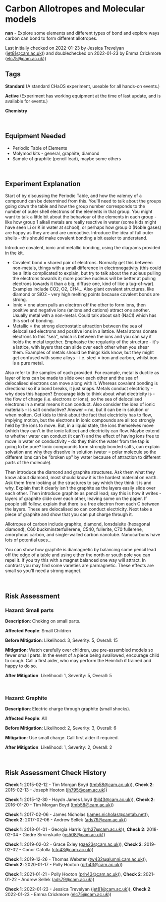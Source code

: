 # Carbon Allotropes and Molecular models

**nan** - Explore some elements and different types of bond and explore ways carbon can bond to form different allotropes. 

Last initially checked on 2022-01-23 by Jessica Trevelyan (jet81@cam.ac.uk)) and doublechecked on 2022-01-23 by Emma Crickmore (elc75@cam.ac.uk))

## Tags
<!--- Start Tags (DO NOT REMOVE THIS COMMENT) --->

**Standard** (A standard CHaOS experiment, useable for all hands-on events.)

**Active** (Experiment has working equipment at the time of last update, and is available for events.)

**Chemistry**
<!--- End Tags (DO NOT REMOVE THIS COMMENT) --->

<br/>

## Equipment Needed 
- Periodic Table of Elements 
- Molymod kits - general, graphite, diamond
- Sample of graphite (pencil lead), maybe some others

<br/>

## Experiment Explanation 

Start of by discussing the Periodic Table, and how the valency of a compound can be determined from this. You'll need to talk about the groups going down the table and how the group number corresponds to the number of outer shell electrons of the elements in that group. You might want to talk a little bit about the behaviour of the elements in each group - like how group 1 alkali metals are really reactive in water (some kids might have seen Li or K in water at school), or perhaps how group 0 (Noble gases) are happy as they are and are unreactive. Introduce the idea of full outer shells - this should make covalent bonding a bit easier to understand.

Introduce covalent, ionic and metallic bonding, using the diagrams provided in the kit.
- Covalent bond = shared pair of electrons. Normally get this between non-metals, things with a small difference in electronegativity (this could be a little complicated to explain, but try to talk about the nucleus pulling the electrons towards it; more positive nucleus will be better at pulling electrons towards it than a big, diffuse one, kind of like a tug-of-war). Examples include CO2, O2, CH4... Also giant covalent structures, like diamond or SiO2 - very high melting points because covalent bonds are strong.
- Ionic = one atom pulls an electron off the other to form ions, then positive and negative ions (anions and cations) attract one another. Usually metal with a non-metal. Could talk about salt (NaCl) which has this sort of bonding.
- Metallic = the strong electrostatic attraction between the sea of delocalised electrons and positive ions in a lattice. Metal atoms donate electrons to this "sea", which is between the ions and you can say it holds the metal together. Emphasise the regularity of the structure - it's a lattice, with layers that can slide over each other when you shear them. Examples of metals should be things kids know, but they might get confused with some alloys - i.e. steel = iron and carbon, whilst iron is a pure metal.

Also refer to the samples of each provided. For example, metal is ductile as layer of ions can be made to slide over each other and the sea of delocalised electrons can move along with it. Whereas covalent bonding is directional so if a bond breaks, it just snaps. Metals conduct electricity - why does this happen? Encourage kids to think about what electricity is - the flow of charge (i.e. electrons or ions), so the sea of delocalised electrons in a metal means it can conduct. Also consider the idea of ionic materials - is salt conductive? Answer = no, but it can be in solution or when molten. Get kids to think about the fact that electricity has to flow, implying motion, but the electrons in ionic compounds are all too strongly held by the ions to move. But, in a liquid state, the ions themselves move (which they can't in the ionic lattice) and electricity can flow. Maybe extend to whether water can conduct (it can't) and the effect of having ions free to move in water on conductivity - do they think the water from the tap is going to be pure? Ionic compounds form strongly bonded salts, can explain solvation and why they dissolve in solution (water = polar molecule so the different ions can be "broken up" by water because of attraction to different parts of the molecule). 

Then introduce the diamond and graphite structures. Ask them what they know about diamond, most should know it is the hardest material on earth. Ask them from looking at the structures to say which they think it is and why. Explain that it clearly isn't the graphite as the layers easily slide over each other. Then introduce graphite as pencil lead; say this is how it writes - layers of graphite slide over each other, leaving some on the paper. If people still follow, explain that there is a free electron from each C between the layers. These are delocalised so can conduct electricity. Next take a piece of graphite and show that you can put charge through it. 

Allotropes of carbon include graphite, diamond, lonsdaleite (hexagonal diamond), C60 buckminsterfullerene, C540, fullerite, C70 fullerene, amorphous carbon, and single-walled carbon nanotube. Nanocarbons have lots of potential uses...

You can show how graphite is diamagnetic by balancing some pencil lead off the edge of a table and using either the north or south pole you can repel it. If you try this with a magnet balanced one way will attract. In contrast you may find some varieties are parmagnetic. These effects are small so you'll need a strong magnet. 

<br/>

## Risk Assessment

### **Hazard**: Small parts

**Description**: Choking on small parts.

**Affected People**: Small Children

**Before Mitigation**: Likelihood: 3, Severity: 5, Overall: 15

**Mitigation**: Watch carefully over children, use pre-assembled models so fewer small parts.
In the event of a piece being swallowed, encourage child to cough. Call a first aider, who may perform the Heimlich if trained and happy to do so.

**After Mitigation**: Likelihood: 1, Severity: 5, Overall: 5

<br/>

### **Hazard**: Graphite

**Description**: Electric charge through graphite (small shocks).

**Affected People**: All

**Before Mitigation**: Likelihood: 2, Severity: 3, Overall: 6

**Mitigation**: Use small charge.
Call first aider if required.

**After Mitigation**: Likelihood: 1, Severity: 2, Overall: 2

<br/>

## Risk Assessment Check History 

**Check 1**: 2015-02-12 - Tim Morgan Boyd (tmb58@cam.ac.uk)), **Check 2**: 2015-02-13 - Joseph Hooton (jh795@cam.ac.uk))

**Check 1**: 2015-12-30 - Haydn James Lloyd (hjl43@cam.ac.uk)), **Check 2**: 2016-01-20 - Tim Morgan Boyd (tmb58@cam.ac.uk))

**Check 1**: 2017-02-06 - James Nicholas (james.nicholas@cantab.net)), **Check 2**: 2017-02-06 - Andrew Sellek (ads79@cam.ac.uk))

**Check 1**: 2018-01-01 - Georgia Harris (grh37@cam.ac.uk)), **Check 2**: 2018-02-04 - Giedre Sirvinskaite (gs508@cam.ac.uk))

**Check 1**: 2019-02-02 - Grace Exley (gae23@cam.ac.uk)), **Check 2**: 2019-02-02 - Conor Cafolla (ctc43@cam.ac.uk))

**Check 1**: 2019-12-26 - Thomas Webster (tw432@alumni.cam.ac.uk)), **Check 2**: 2020-01-17 - Polly Hooton (prh43@cam.ac.uk))

**Check 1**: 2021-01-21 - Polly Hooton (prh43@cam.ac.uk)), **Check 2**: 2021-01-22 - Andrew Sellek (ads79@cam.ac.uk))

**Check 1**: 2022-01-23 - Jessica Trevelyan (jet81@cam.ac.uk)), **Check 2**: 2022-01-23 - Emma Crickmore (elc75@cam.ac.uk))